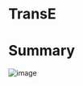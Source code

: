 TransE
====

# Summary

![image](https://user-images.githubusercontent.com/28617444/127996179-d90d7f9f-2b0f-4e45-afc6-9b46d6301b11.png)
